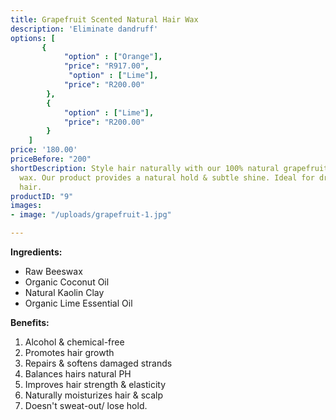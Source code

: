 ```yaml
---
title: Grapefruit Scented Natural Hair Wax
description: 'Eliminate dandruff'
options: [
       {
            "option" : ["Orange"],
            "price": "R917.00",
             "option" : ["Lime"],
            "price": "R200.00"
        },
        {
            "option" : ["Lime"],
            "price": "R200.00"
        }
    ]   
price: '180.00'
priceBefore: "200"
shortDescription: Style hair naturally with our 100% natural grapefruit scented hair
  wax. Our product provides a natural hold & subtle shine. Ideal for dry or damaged
  hair.
productID: "9"
images:
- image: "/uploads/grapefruit-1.jpg"

---
```

**Ingredients:**
* Raw Beeswax
* Organic Coconut Oil
* Natural Kaolin Clay
* Organic Lime Essential Oil

**Benefits:**
1. Alcohol & chemical-free
2. Promotes hair growth
3. Repairs & softens damaged strands
4. Balances hairs natural PH
5. Improves hair strength & elasticity
6. Naturally moisturizes hair & scalp
7. Doesn't sweat-out/ lose hold.
